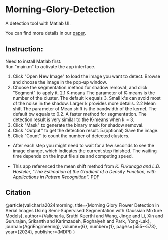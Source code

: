 # Morning-Glory-Detection
A detection tool with Matlab UI.

You can find more details in our [paper](https://www.mdpi.com/2624-7402/6/1/34).

## Instruction:
Need to install Matlab first.\
Run "main.m" to activate the app interface.  

1. Click "Open New Image" to load the image you want to detect. Browse and choose the image in the pop-up window.
2. Choose the segmentation method for shadow removal, and click "Segment" to apply it.
	2.1 K-means
		The parameter of K-means is the number of the cluster. The default k equals 3.
		Small k's can avoid most of the noise in the shadow. Larger k provides more details.
	2.2 Mean shift
		The parameter of Mean shift is the bandwidth of the kernel. The default bw equals to 0.2.
		A faster method for segmentation. The detection result is very similar to the K-means when k = 3.
3. Click "Mask" to generate the binary mask for shadow removal.
4. Click "Output" to get the detection result.
5.(optional) Save the image.
6. Click "Count" to count the number of detected clusters.

* After each step you might need to wait for a few seconds to see the image change, which indicates the current step finished. 
  The waiting time depends on the input file size and computing speed.

* This app referenced the mean shift method from *K. Fukunaga and L.D. Hosteler, 
  "The Estimation of the Gradient of a Density Function, with Applications in Pattern Recognition".* [PDF](https://ieeexplore.ieee.org/document/1055330)

## Citation

@article{valicharla2024morning,
  title={Morning Glory Flower Detection in Aerial Images Using Semi-Supervised Segmentation with Gaussian Mixture Models},
  author={Valicharla, Sruthi Keerthi and Wang, Jinge and Li, Xin and Gururajan, Srikanth and Karimzadeh, Roghaiyeh and Park, Yong-Lak},
  journal={AgriEngineering},
  volume={6},
  number={1},
  pages={555--573},
  year={2024},
  publisher={MDPI}
}
